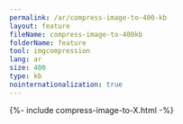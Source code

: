 ```yaml
---
permalink: /ar/compress-image-to-400-kb
layout: feature
fileName: compress-image-to-400kb
folderName: feature
tool: imgcompression
lang: ar
size: 400
type: kb
nointernationalization: true
---
```

{%- include compress-image-to-X.html -%}       
